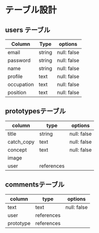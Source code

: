 # テーブル設計

## users テーブル

|  Column     |  Type   |  options     |
|  ---------  |  ------ |  ----------- |
|  email      |  string |  null: false |
|  password   |  string |  null: false |
|  name       |  string |  null: false |
|  profile    |  text   |  null: false |
|  occupation |  text   |  null: false |
|  position   |  text   |  null: false |


## prototypesテーブル

|  column     |  type        |  options     |
|  ---------  |  ----------  |  ----------- |
|  title      |  string      |  null: false |
|  catch_copy |  text        |  null: false |
|  concept    |  text        |  null: false |
|  image      |              |              |
|  user       |  references  |              |


## commentsテーブル

|  column     |  type        |  options     |
|  ---------  |  ----------  |  ----------- |
|  text       |  text        |  null: false |
|  user       |  references  |              |
|  prototype  |  references  |              |
